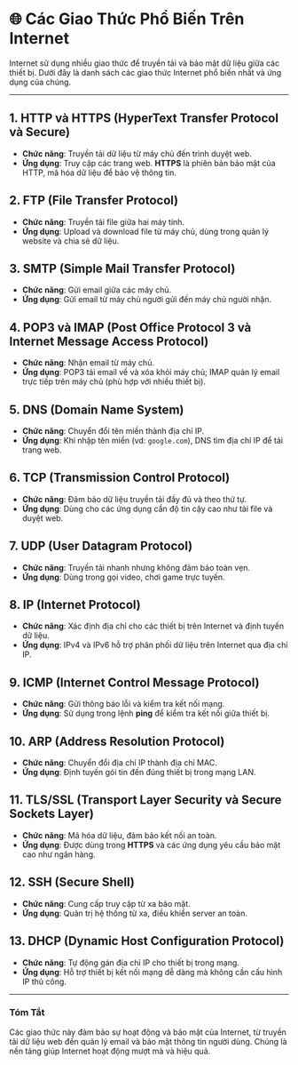 # 🌐 Các Giao Thức Phổ Biến Trên Internet

Internet sử dụng nhiều giao thức để truyền tải và bảo mật dữ liệu giữa các thiết bị. Dưới đây là danh sách các giao thức Internet phổ biến nhất và ứng dụng của chúng.

---

## 1. **HTTP và HTTPS (HyperText Transfer Protocol và Secure)**
   - **Chức năng**: Truyền tải dữ liệu từ máy chủ đến trình duyệt web.
   - **Ứng dụng**: Truy cập các trang web. **HTTPS** là phiên bản bảo mật của HTTP, mã hóa dữ liệu để bảo vệ thông tin.

## 2. **FTP (File Transfer Protocol)**
   - **Chức năng**: Truyền tải file giữa hai máy tính.
   - **Ứng dụng**: Upload và download file từ máy chủ, dùng trong quản lý website và chia sẻ dữ liệu.

## 3. **SMTP (Simple Mail Transfer Protocol)**
   - **Chức năng**: Gửi email giữa các máy chủ.
   - **Ứng dụng**: Gửi email từ máy chủ người gửi đến máy chủ người nhận.

## 4. **POP3 và IMAP (Post Office Protocol 3 và Internet Message Access Protocol)**
   - **Chức năng**: Nhận email từ máy chủ.
   - **Ứng dụng**: POP3 tải email về và xóa khỏi máy chủ; IMAP quản lý email trực tiếp trên máy chủ (phù hợp với nhiều thiết bị).

## 5. **DNS (Domain Name System)**
   - **Chức năng**: Chuyển đổi tên miền thành địa chỉ IP.
   - **Ứng dụng**: Khi nhập tên miền (vd: `google.com`), DNS tìm địa chỉ IP để tải trang web.

## 6. **TCP (Transmission Control Protocol)**
   - **Chức năng**: Đảm bảo dữ liệu truyền tải đầy đủ và theo thứ tự.
   - **Ứng dụng**: Dùng cho các ứng dụng cần độ tin cậy cao như tải file và duyệt web.

## 7. **UDP (User Datagram Protocol)**
   - **Chức năng**: Truyền tải nhanh nhưng không đảm bảo toàn vẹn.
   - **Ứng dụng**: Dùng trong gọi video, chơi game trực tuyến.

## 8. **IP (Internet Protocol)**
   - **Chức năng**: Xác định địa chỉ cho các thiết bị trên Internet và định tuyến dữ liệu.
   - **Ứng dụng**: IPv4 và IPv6 hỗ trợ phân phối dữ liệu trên Internet qua địa chỉ IP.

## 9. **ICMP (Internet Control Message Protocol)**
   - **Chức năng**: Gửi thông báo lỗi và kiểm tra kết nối mạng.
   - **Ứng dụng**: Sử dụng trong lệnh **ping** để kiểm tra kết nối giữa thiết bị.

## 10. **ARP (Address Resolution Protocol)**
   - **Chức năng**: Chuyển đổi địa chỉ IP thành địa chỉ MAC.
   - **Ứng dụng**: Định tuyến gói tin đến đúng thiết bị trong mạng LAN.

## 11. **TLS/SSL (Transport Layer Security và Secure Sockets Layer)**
   - **Chức năng**: Mã hóa dữ liệu, đảm bảo kết nối an toàn.
   - **Ứng dụng**: Được dùng trong **HTTPS** và các ứng dụng yêu cầu bảo mật cao như ngân hàng.

## 12. **SSH (Secure Shell)**
   - **Chức năng**: Cung cấp truy cập từ xa bảo mật.
   - **Ứng dụng**: Quản trị hệ thống từ xa, điều khiển server an toàn.

## 13. **DHCP (Dynamic Host Configuration Protocol)**
   - **Chức năng**: Tự động gán địa chỉ IP cho thiết bị trong mạng.
   - **Ứng dụng**: Hỗ trợ thiết bị kết nối mạng dễ dàng mà không cần cấu hình IP thủ công.

---
###  Tóm Tắt
Các giao thức này đảm bảo sự hoạt động và bảo mật của Internet, từ truyền tải dữ liệu web đến quản lý email và bảo mật thông tin người dùng. Chúng là nền tảng giúp Internet hoạt động mượt mà và hiệu quả.
